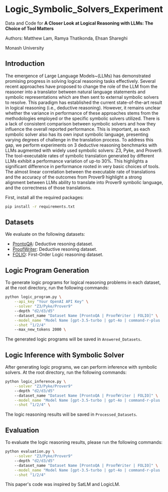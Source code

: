 # Logic_Symbolic_Solvers_Experiment

Data and Code for **A Closer Look at Logical Reasoning with LLMs: The Choice of Tool Matters**

Authors: Matthew Lam, Ramya Thatikonda, Ehsan Shareghi

Monash University

## Introduction

The emergence of Large Language Models~(LLMs) has demonstrated promising progress in solving logical reasoning tasks effectively. Several recent approaches have proposed to change the role of the LLM from the reasoner into a translator between natural language statements and symbolic representations  which are then sent to external symbolic solvers to resolve. This paradigm has established the current state-of-the-art result in logical reasoning (i.e., deductive reasoning). However, it remains unclear whether the variance in performance of these approaches stems from the methodologies employed or the specific symbolic solvers utilized. There is a lack of consistent comparison between symbolic solvers and how they influence the overall reported performance. This is important, as each symbolic solver also has its own input symbolic language, presenting varying degrees of challenge in the translation process. To address this gap, we perform experiments on 3 deductive reasoning benchmarks with LLMs augmented with widely used symbolic solvers: Z3, Pyke, and Prover9. The tool-executable rates of symbolic translation generated by different LLMs exhibit a performance variation of up-to 30\%. This highlights a significant difference in performance rooted in very basic choices of tools. The almost linear correlation between the executable rate of translations and the accuracy of the outcomes from Prover9 highlight a strong alignment between LLMs ability to translate into Prover9 symbolic language, and the correctness of those translations.

First, install all the required packages:

```bash
pip install -r requirements.txt
```

## Datasets

We evaluate on the following datasets:

- [ProntoQA](https://github.com/asaparov/prontoqa): Deductive resoning dataset. 
- [ProofWriter](https://allenai.org/data/proofwriter): Deductive resoning dataset. 
- [FOLIO](https://github.com/Yale-LILY/FOLIO): First-Order Logic reasoning dataset.

## Logic Program Generation

To generate logic programs for logical reasoning problems in each dataset, at the root directory, run the following commands:

```bash
python logic_program.py \
    --api_key "Your OpenAI API Key" \
    --solver "Z3/Pyke/Prover9"
    --depth "d2/d3/d5"
    --dataset_name "Dataset Name [ProntoQA | ProofWriter | FOLIO]" \
    --model_name "Model Name [gpt-3.5-turbo | gpt-4o | command-r-plus | gemini-1.0-pro-latest]" \
    --shot "1/2/4"
    --max_new_tokens 2000 \
```
The generated logic programs will be saved in `Answered_Datasets`.

## Logic Inference with Symbolic Solver

After generating logic programs, we can perform inference with symbolic solvers. At the root directory, run the following commands:

```bash
python logic_inference.py \
    --solver "Z3/Pyke/Prover9"
    --depth "d2/d3/d5"
    --dataset_name "Dataset Name [ProntoQA | ProofWriter | FOLIO]" \
    --model_name "Model Name [gpt-3.5-turbo | gpt-4o | command-r-plus | gemini-1.0-pro-latest]" \
    --shot "1/2/4" \
```
The logic reasoning results will be saved in `Processed_Datasets`.

## Evaluation

To evaluate the logic reasoning results, please run the following commands:

```bash
python evaluation.py \
    --solver "Z3/Pyke/Prover9"
    --depth "d2/d3/d5"
    --dataset_name "Dataset Name [ProntoQA | ProofWriter | FOLIO]" \
    --model_name "Model Name [gpt-3.5-turbo | gpt-4o | command-r-plus | gemini-1.0-pro-latest]" \
    --shot "1/2/4"
```

This paper's code was inspired by SatLM and LogicLM. 
